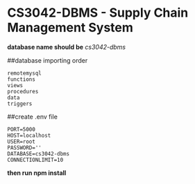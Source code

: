 # CS3042-DBMS - Supply Chain Management System

**database name should be** *cs3042-dbms* 

##database importing order
```
remotemysql
functions
views
procedures
data
triggers
```
##create .env file
```
PORT=5000
HOST=localhost
USER=root
PASSWORD=''
DATABASE=cs3042-dbms
CONNECTIONLIMIT=10
```
**then run npm install**


